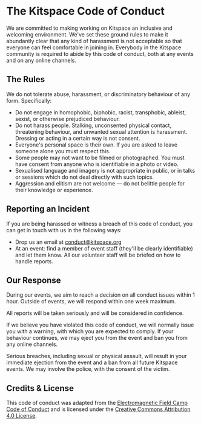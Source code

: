 # The Kitspace Code of Conduct

We are committed to making working on Kitspace an inclusive and welcoming environment. We've set these ground rules to make it abundantly clear that any kind of harassment is not acceptable so that everyone can feel comfortable in joining in. Everybody in the Kitspace community is required to abide by this code of conduct, both at any events and on any online channels.

## The Rules

We do not tolerate abuse, harassment, or discriminatory behaviour of any form. Specifically:

- Do not engage in homophobic, biphobic, racist, transphobic, ableist, sexist, or otherwise prejudiced behaviour.
- Do not harass people. Stalking, unconsented physical contact, threatening behaviour, and unwanted sexual attention is harassment. Dressing or acting in a certain way is not consent.
- Everyone's personal space is their own. If you are asked to leave someone alone you must respect this.
- Some people may not want to be filmed or photographed. You must have consent from anyone who is identifiable in a photo or video.
- Sexualised language and imagery is not appropriate in public, or in talks or sessions which do not deal directly with such topics.
- Aggression and elitism are not welcome — do not belittle people for their knowledge or experience.

## Reporting an Incident

If you are being harassed or witness a breach of this code of conduct, you can get in touch with us in the following ways:

- Drop us an email at conduct@kitspace.org
- At an event: find a member of event staff (they'll be clearly identifiable) and let them know. All our volunteer staff will be briefed on how to handle reports.

## Our Response

During our events, we aim to reach a decision on all conduct issues within 1 hour. Outside of events, we will respond within one week maximum.

All reports will be taken seriously and will be considered in confidence.

If we believe you have violated this code of conduct, we will normally issue you with a warning, with which you are expected to comply. If your behaviour continues, we may eject you from the event and ban you from any online channels.

Serious breaches, including sexual or physical assault, will result in your immediate ejection from the event and a ban from all future Kitspace events. We may involve the police, with the consent of the victim.

## Credits & License

This code of conduct was adapted from the [Electromagnetic Field Camp Code of Conduct](https://www.emfcamp.org/code-of-conduct) and is licensed under the [Creative Commons Attribution 4.0 License](https://creativecommons.org/licenses/by/4.0/).
